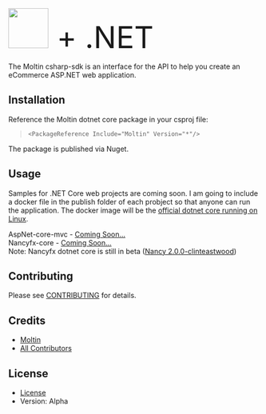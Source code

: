 <div style="font-size:60px;font-weight:400;vertical-align:top;"><a href="https://www.moltin.com"><img src="https://docs.moltin.com/assets/img/logo.svg" height="80" style="max-width:100%;"/></a>  + .NET</div>


The Moltin csharp-sdk is an interface for the API to help you create an eCommerce ASP.NET web application.


## Installation
Reference the Moltin dotnet core package in your csproj file:

> `<PackageReference Include="Moltin" Version="*"/>`

The package is published via Nuget.


## Usage

Samples for .NET Core web projects are coming soon. I am going to include a docker file in the publish folder of each probject so that anyone can run the application. The docker image will be the [official dotnet core running on Linux](https://store.docker.com/community/images/microsoft/dotnet).

AspNet-core-mvc - [Coming Soon...](#)<br/>
Nancyfx-core - [Coming Soon...](#)<br/>
Note: Nancyfx dotnet core is still in beta ([Nancy 2.0.0-clinteastwood](https://www.nuget.org/packages/Nancy/))


## Contributing

Please see [CONTRIBUTING](https://github.com/moltin/csharp-sdk/blob/master/CONTRIBUTING.md) for details.


## Credits

- [Moltin](https://github.com/moltin)
- [All Contributors](https://github.com/moltin/csharp-sdk/contributors)


## License

* [License](https://github.com/moltin/csharp-sdk/master/LICENSE)
* Version: Alpha
